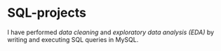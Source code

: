 # SQL-projects
I have performed *data cleaning* and *exploratory data analysis (EDA)* by writing and executing SQL queries in MySQL.
